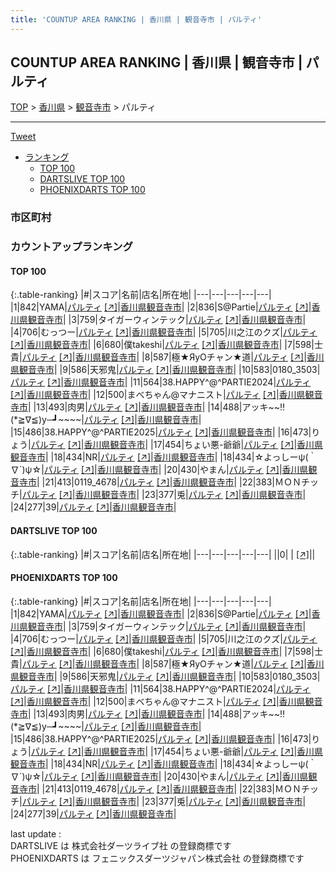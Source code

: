 ```yaml
---
title: 'COUNTUP AREA RANKING | 香川県 | 観音寺市 | パルティ'
---
```

## COUNTUP AREA RANKING | 香川県 | 観音寺市 | パルティ

[TOP](/darts/rank/) > [香川県](/darts/rank/香川県/) > [観音寺市](/darts/rank/香川県/観音寺市/) > パルティ

___

<a href="https://twitter.com/share?ref_src=twsrc%5Etfw" data-text="COUNTUP AREA RANKING | 香川県観音寺市パルティ" class="twitter-share-button" data-hashtags="DARTSLIVE,PHOENIXDARTS,darts,ダーツ" data-show-count="false">Tweet</a>

* [ランキング](#カウントアップランキング)
    * [TOP 100](#top-100)
    * [DARTSLIVE TOP 100](#dartslive-top-100)
    * [PHOENIXDARTS TOP 100](#phoenixdarts-top-100)

### 市区町村

<ul>

</ul>

### カウントアップランキング

#### TOP 100



{:.table-ranking}
|#|スコア|名前|店名|所在地|
|---|---|---|---|---|
|1|842|<span class="rank-name-pd">YAMA</span>|<a href="/darts/rank/shops/65306.html">パルティ</a> <a href="https://vs.phoenixdarts.com/jp/shop/shopDetailInfo/s_65306?s_seq=65306">[↗]</a>|<a href="/darts/rank/香川県/観音寺市">香川県観音寺市</a>|
|2|836|<span class="rank-name-pd">S@Partie</span>|<a href="/darts/rank/shops/65306.html">パルティ</a> <a href="https://vs.phoenixdarts.com/jp/shop/shopDetailInfo/s_65306?s_seq=65306">[↗]</a>|<a href="/darts/rank/香川県/観音寺市">香川県観音寺市</a>|
|3|759|<span class="rank-name-pd">タイガーウィンテック</span>|<a href="/darts/rank/shops/65306.html">パルティ</a> <a href="https://vs.phoenixdarts.com/jp/shop/shopDetailInfo/s_65306?s_seq=65306">[↗]</a>|<a href="/darts/rank/香川県/観音寺市">香川県観音寺市</a>|
|4|706|<span class="rank-name-pd">むっつー</span>|<a href="/darts/rank/shops/65306.html">パルティ</a> <a href="https://vs.phoenixdarts.com/jp/shop/shopDetailInfo/s_65306?s_seq=65306">[↗]</a>|<a href="/darts/rank/香川県/観音寺市">香川県観音寺市</a>|
|5|705|<span class="rank-name-pd">川之江のクズ</span>|<a href="/darts/rank/shops/65306.html">パルティ</a> <a href="https://vs.phoenixdarts.com/jp/shop/shopDetailInfo/s_65306?s_seq=65306">[↗]</a>|<a href="/darts/rank/香川県/観音寺市">香川県観音寺市</a>|
|6|680|<span class="rank-name-pd">僕takeshi</span>|<a href="/darts/rank/shops/65306.html">パルティ</a> <a href="https://vs.phoenixdarts.com/jp/shop/shopDetailInfo/s_65306?s_seq=65306">[↗]</a>|<a href="/darts/rank/香川県/観音寺市">香川県観音寺市</a>|
|7|598|<span class="rank-name-pd">士貴</span>|<a href="/darts/rank/shops/65306.html">パルティ</a> <a href="https://vs.phoenixdarts.com/jp/shop/shopDetailInfo/s_65306?s_seq=65306">[↗]</a>|<a href="/darts/rank/香川県/観音寺市">香川県観音寺市</a>|
|8|587|<span class="rank-name-pd">極★ЯуОチャン★道</span>|<a href="/darts/rank/shops/65306.html">パルティ</a> <a href="https://vs.phoenixdarts.com/jp/shop/shopDetailInfo/s_65306?s_seq=65306">[↗]</a>|<a href="/darts/rank/香川県/観音寺市">香川県観音寺市</a>|
|9|586|<span class="rank-name-pd">天邪鬼</span>|<a href="/darts/rank/shops/65306.html">パルティ</a> <a href="https://vs.phoenixdarts.com/jp/shop/shopDetailInfo/s_65306?s_seq=65306">[↗]</a>|<a href="/darts/rank/香川県/観音寺市">香川県観音寺市</a>|
|10|583|<span class="rank-name-pd">0180_3503</span>|<a href="/darts/rank/shops/65306.html">パルティ</a> <a href="https://vs.phoenixdarts.com/jp/shop/shopDetailInfo/s_65306?s_seq=65306">[↗]</a>|<a href="/darts/rank/香川県/観音寺市">香川県観音寺市</a>|
|11|564|<span class="rank-name-pd">38.HAPPY^@^PARTIE2024</span>|<a href="/darts/rank/shops/65306.html">パルティ</a> <a href="https://vs.phoenixdarts.com/jp/shop/shopDetailInfo/s_65306?s_seq=65306">[↗]</a>|<a href="/darts/rank/香川県/観音寺市">香川県観音寺市</a>|
|12|500|<span class="rank-name-pd">まべちゃん@マナニスト</span>|<a href="/darts/rank/shops/65306.html">パルティ</a> <a href="https://vs.phoenixdarts.com/jp/shop/shopDetailInfo/s_65306?s_seq=65306">[↗]</a>|<a href="/darts/rank/香川県/観音寺市">香川県観音寺市</a>|
|13|493|<span class="rank-name-pd">肉男</span>|<a href="/darts/rank/shops/65306.html">パルティ</a> <a href="https://vs.phoenixdarts.com/jp/shop/shopDetailInfo/s_65306?s_seq=65306">[↗]</a>|<a href="/darts/rank/香川県/観音寺市">香川県観音寺市</a>|
|14|488|<span class="rank-name-pd">アッキ~~‼︎ (*≧∇≦)y─┛~~~~</span>|<a href="/darts/rank/shops/65306.html">パルティ</a> <a href="https://vs.phoenixdarts.com/jp/shop/shopDetailInfo/s_65306?s_seq=65306">[↗]</a>|<a href="/darts/rank/香川県/観音寺市">香川県観音寺市</a>|
|15|486|<span class="rank-name-pd">38.HAPPY^@^PARTIE2025</span>|<a href="/darts/rank/shops/65306.html">パルティ</a> <a href="https://vs.phoenixdarts.com/jp/shop/shopDetailInfo/s_65306?s_seq=65306">[↗]</a>|<a href="/darts/rank/香川県/観音寺市">香川県観音寺市</a>|
|16|473|<span class="rank-name-pd">りょう</span>|<a href="/darts/rank/shops/65306.html">パルティ</a> <a href="https://vs.phoenixdarts.com/jp/shop/shopDetailInfo/s_65306?s_seq=65306">[↗]</a>|<a href="/darts/rank/香川県/観音寺市">香川県観音寺市</a>|
|17|454|<span class="rank-name-pd">ちょい悪-爺爺</span>|<a href="/darts/rank/shops/65306.html">パルティ</a> <a href="https://vs.phoenixdarts.com/jp/shop/shopDetailInfo/s_65306?s_seq=65306">[↗]</a>|<a href="/darts/rank/香川県/観音寺市">香川県観音寺市</a>|
|18|434|<span class="rank-name-pd">NR</span>|<a href="/darts/rank/shops/65306.html">パルティ</a> <a href="https://vs.phoenixdarts.com/jp/shop/shopDetailInfo/s_65306?s_seq=65306">[↗]</a>|<a href="/darts/rank/香川県/観音寺市">香川県観音寺市</a>|
|18|434|<span class="rank-name-pd">☆よっしーψ(｀∇´)ψ☆</span>|<a href="/darts/rank/shops/65306.html">パルティ</a> <a href="https://vs.phoenixdarts.com/jp/shop/shopDetailInfo/s_65306?s_seq=65306">[↗]</a>|<a href="/darts/rank/香川県/観音寺市">香川県観音寺市</a>|
|20|430|<span class="rank-name-pd">やまん</span>|<a href="/darts/rank/shops/65306.html">パルティ</a> <a href="https://vs.phoenixdarts.com/jp/shop/shopDetailInfo/s_65306?s_seq=65306">[↗]</a>|<a href="/darts/rank/香川県/観音寺市">香川県観音寺市</a>|
|21|413|<span class="rank-name-pd">0119_4678</span>|<a href="/darts/rank/shops/65306.html">パルティ</a> <a href="https://vs.phoenixdarts.com/jp/shop/shopDetailInfo/s_65306?s_seq=65306">[↗]</a>|<a href="/darts/rank/香川県/観音寺市">香川県観音寺市</a>|
|22|383|<span class="rank-name-pd">ＭＯＮチッチ</span>|<a href="/darts/rank/shops/65306.html">パルティ</a> <a href="https://vs.phoenixdarts.com/jp/shop/shopDetailInfo/s_65306?s_seq=65306">[↗]</a>|<a href="/darts/rank/香川県/観音寺市">香川県観音寺市</a>|
|23|377|<span class="rank-name-pd">兎</span>|<a href="/darts/rank/shops/65306.html">パルティ</a> <a href="https://vs.phoenixdarts.com/jp/shop/shopDetailInfo/s_65306?s_seq=65306">[↗]</a>|<a href="/darts/rank/香川県/観音寺市">香川県観音寺市</a>|
|24|277|<span class="rank-name-pd">39</span>|<a href="/darts/rank/shops/65306.html">パルティ</a> <a href="https://vs.phoenixdarts.com/jp/shop/shopDetailInfo/s_65306?s_seq=65306">[↗]</a>|<a href="/darts/rank/香川県/観音寺市">香川県観音寺市</a>|


#### DARTSLIVE TOP 100



{:.table-ranking}
|#|スコア|名前|店名|所在地|
|---|---|---|---|---|
||0|<span class="rank-name-dl"> </span>|<a href="/darts/rank/shops/.html"></a> <a href="">[↗]</a>|<a href="/darts/rank//"></a>|


#### PHOENIXDARTS TOP 100



{:.table-ranking}
|#|スコア|名前|店名|所在地|
|---|---|---|---|---|
|1|842|<span class="rank-name-pd">YAMA</span>|<a href="/darts/rank/shops/65306.html">パルティ</a> <a href="https://vs.phoenixdarts.com/jp/shop/shopDetailInfo/s_65306?s_seq=65306">[↗]</a>|<a href="/darts/rank/香川県/観音寺市">香川県観音寺市</a>|
|2|836|<span class="rank-name-pd">S@Partie</span>|<a href="/darts/rank/shops/65306.html">パルティ</a> <a href="https://vs.phoenixdarts.com/jp/shop/shopDetailInfo/s_65306?s_seq=65306">[↗]</a>|<a href="/darts/rank/香川県/観音寺市">香川県観音寺市</a>|
|3|759|<span class="rank-name-pd">タイガーウィンテック</span>|<a href="/darts/rank/shops/65306.html">パルティ</a> <a href="https://vs.phoenixdarts.com/jp/shop/shopDetailInfo/s_65306?s_seq=65306">[↗]</a>|<a href="/darts/rank/香川県/観音寺市">香川県観音寺市</a>|
|4|706|<span class="rank-name-pd">むっつー</span>|<a href="/darts/rank/shops/65306.html">パルティ</a> <a href="https://vs.phoenixdarts.com/jp/shop/shopDetailInfo/s_65306?s_seq=65306">[↗]</a>|<a href="/darts/rank/香川県/観音寺市">香川県観音寺市</a>|
|5|705|<span class="rank-name-pd">川之江のクズ</span>|<a href="/darts/rank/shops/65306.html">パルティ</a> <a href="https://vs.phoenixdarts.com/jp/shop/shopDetailInfo/s_65306?s_seq=65306">[↗]</a>|<a href="/darts/rank/香川県/観音寺市">香川県観音寺市</a>|
|6|680|<span class="rank-name-pd">僕takeshi</span>|<a href="/darts/rank/shops/65306.html">パルティ</a> <a href="https://vs.phoenixdarts.com/jp/shop/shopDetailInfo/s_65306?s_seq=65306">[↗]</a>|<a href="/darts/rank/香川県/観音寺市">香川県観音寺市</a>|
|7|598|<span class="rank-name-pd">士貴</span>|<a href="/darts/rank/shops/65306.html">パルティ</a> <a href="https://vs.phoenixdarts.com/jp/shop/shopDetailInfo/s_65306?s_seq=65306">[↗]</a>|<a href="/darts/rank/香川県/観音寺市">香川県観音寺市</a>|
|8|587|<span class="rank-name-pd">極★ЯуОチャン★道</span>|<a href="/darts/rank/shops/65306.html">パルティ</a> <a href="https://vs.phoenixdarts.com/jp/shop/shopDetailInfo/s_65306?s_seq=65306">[↗]</a>|<a href="/darts/rank/香川県/観音寺市">香川県観音寺市</a>|
|9|586|<span class="rank-name-pd">天邪鬼</span>|<a href="/darts/rank/shops/65306.html">パルティ</a> <a href="https://vs.phoenixdarts.com/jp/shop/shopDetailInfo/s_65306?s_seq=65306">[↗]</a>|<a href="/darts/rank/香川県/観音寺市">香川県観音寺市</a>|
|10|583|<span class="rank-name-pd">0180_3503</span>|<a href="/darts/rank/shops/65306.html">パルティ</a> <a href="https://vs.phoenixdarts.com/jp/shop/shopDetailInfo/s_65306?s_seq=65306">[↗]</a>|<a href="/darts/rank/香川県/観音寺市">香川県観音寺市</a>|
|11|564|<span class="rank-name-pd">38.HAPPY^@^PARTIE2024</span>|<a href="/darts/rank/shops/65306.html">パルティ</a> <a href="https://vs.phoenixdarts.com/jp/shop/shopDetailInfo/s_65306?s_seq=65306">[↗]</a>|<a href="/darts/rank/香川県/観音寺市">香川県観音寺市</a>|
|12|500|<span class="rank-name-pd">まべちゃん@マナニスト</span>|<a href="/darts/rank/shops/65306.html">パルティ</a> <a href="https://vs.phoenixdarts.com/jp/shop/shopDetailInfo/s_65306?s_seq=65306">[↗]</a>|<a href="/darts/rank/香川県/観音寺市">香川県観音寺市</a>|
|13|493|<span class="rank-name-pd">肉男</span>|<a href="/darts/rank/shops/65306.html">パルティ</a> <a href="https://vs.phoenixdarts.com/jp/shop/shopDetailInfo/s_65306?s_seq=65306">[↗]</a>|<a href="/darts/rank/香川県/観音寺市">香川県観音寺市</a>|
|14|488|<span class="rank-name-pd">アッキ~~‼︎ (*≧∇≦)y─┛~~~~</span>|<a href="/darts/rank/shops/65306.html">パルティ</a> <a href="https://vs.phoenixdarts.com/jp/shop/shopDetailInfo/s_65306?s_seq=65306">[↗]</a>|<a href="/darts/rank/香川県/観音寺市">香川県観音寺市</a>|
|15|486|<span class="rank-name-pd">38.HAPPY^@^PARTIE2025</span>|<a href="/darts/rank/shops/65306.html">パルティ</a> <a href="https://vs.phoenixdarts.com/jp/shop/shopDetailInfo/s_65306?s_seq=65306">[↗]</a>|<a href="/darts/rank/香川県/観音寺市">香川県観音寺市</a>|
|16|473|<span class="rank-name-pd">りょう</span>|<a href="/darts/rank/shops/65306.html">パルティ</a> <a href="https://vs.phoenixdarts.com/jp/shop/shopDetailInfo/s_65306?s_seq=65306">[↗]</a>|<a href="/darts/rank/香川県/観音寺市">香川県観音寺市</a>|
|17|454|<span class="rank-name-pd">ちょい悪-爺爺</span>|<a href="/darts/rank/shops/65306.html">パルティ</a> <a href="https://vs.phoenixdarts.com/jp/shop/shopDetailInfo/s_65306?s_seq=65306">[↗]</a>|<a href="/darts/rank/香川県/観音寺市">香川県観音寺市</a>|
|18|434|<span class="rank-name-pd">NR</span>|<a href="/darts/rank/shops/65306.html">パルティ</a> <a href="https://vs.phoenixdarts.com/jp/shop/shopDetailInfo/s_65306?s_seq=65306">[↗]</a>|<a href="/darts/rank/香川県/観音寺市">香川県観音寺市</a>|
|18|434|<span class="rank-name-pd">☆よっしーψ(｀∇´)ψ☆</span>|<a href="/darts/rank/shops/65306.html">パルティ</a> <a href="https://vs.phoenixdarts.com/jp/shop/shopDetailInfo/s_65306?s_seq=65306">[↗]</a>|<a href="/darts/rank/香川県/観音寺市">香川県観音寺市</a>|
|20|430|<span class="rank-name-pd">やまん</span>|<a href="/darts/rank/shops/65306.html">パルティ</a> <a href="https://vs.phoenixdarts.com/jp/shop/shopDetailInfo/s_65306?s_seq=65306">[↗]</a>|<a href="/darts/rank/香川県/観音寺市">香川県観音寺市</a>|
|21|413|<span class="rank-name-pd">0119_4678</span>|<a href="/darts/rank/shops/65306.html">パルティ</a> <a href="https://vs.phoenixdarts.com/jp/shop/shopDetailInfo/s_65306?s_seq=65306">[↗]</a>|<a href="/darts/rank/香川県/観音寺市">香川県観音寺市</a>|
|22|383|<span class="rank-name-pd">ＭＯＮチッチ</span>|<a href="/darts/rank/shops/65306.html">パルティ</a> <a href="https://vs.phoenixdarts.com/jp/shop/shopDetailInfo/s_65306?s_seq=65306">[↗]</a>|<a href="/darts/rank/香川県/観音寺市">香川県観音寺市</a>|
|23|377|<span class="rank-name-pd">兎</span>|<a href="/darts/rank/shops/65306.html">パルティ</a> <a href="https://vs.phoenixdarts.com/jp/shop/shopDetailInfo/s_65306?s_seq=65306">[↗]</a>|<a href="/darts/rank/香川県/観音寺市">香川県観音寺市</a>|
|24|277|<span class="rank-name-pd">39</span>|<a href="/darts/rank/shops/65306.html">パルティ</a> <a href="https://vs.phoenixdarts.com/jp/shop/shopDetailInfo/s_65306?s_seq=65306">[↗]</a>|<a href="/darts/rank/香川県/観音寺市">香川県観音寺市</a>|


<div class="footer border-top border-gray-light mt-5 pt-3 text-right text-gray">
    last update : <span style="font-weight: italic" id="foot_last_modified"></span><br />
    DARTSLIVE は 株式会社ダーツライブ社 の登録商標です<br />
    PHOENIXDARTS は フェニックスダーツジャパン株式会社 の登録商標です<br />
</div>

<script src="https://cdnjs.cloudflare.com/ajax/libs/jquery.tablesorter/2.31.3/js/jquery.tablesorter.min.js" integrity="sha512-qzgd5cYSZcosqpzpn7zF2ZId8f/8CHmFKZ8j7mU4OUXTNRd5g+ZHBPsgKEwoqxCtdQvExE5LprwwPAgoicguNg==" crossorigin="anonymous" referrerpolicy="no-referrer"></script>
<link rel="stylesheet" href="https://cdnjs.cloudflare.com/ajax/libs/jquery.tablesorter/2.31.3/css/theme.default.min.css" integrity="sha512-wghhOJkjQX0Lh3NSWvNKeZ0ZpNn+SPVXX1Qyc9OCaogADktxrBiBdKGDoqVUOyhStvMBmJQ8ZdMHiR3wuEq8+w==" crossorigin="anonymous" referrerpolicy="no-referrer" />
<script>
$(function() {
    $(".table-ranking").tablesorter({sortList:[[0, 0]]});
    $("#foot_last_modified").text(formatDate(new Date(document.lastModified), 'yyyy-MM-dd HH:mm:ss'));
});
</script>

<script async src="https://platform.twitter.com/widgets.js" charset="utf-8"></script>